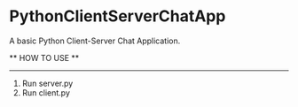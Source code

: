 # PythonClientServerChatApp
A basic Python Client-Server Chat Application.

** HOW TO USE **
<hr>

1. Run server.py<br>
2. Run client.py
